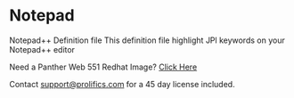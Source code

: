 # Notepad
Notepad++ Definition file 
This definition file highlight JPl keywords on your Notepad++ editor

Need a Panther Web 551 Redhat Image? [Click Here](https://hub.docker.com/r/prolificspanther/panther/)

Contact support@prolifics.com for a 45 day license included.
